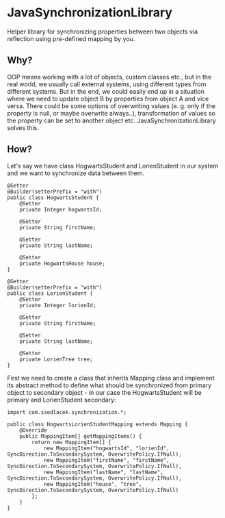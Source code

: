 # JavaSynchronizationLibrary
Helper library for synchronizing properties between two objects via reflection using pre-defined mapping by you.
## Why?
OOP means working with a lot of objects, custom classes etc., but in the real world, we usually call external systems, using different types from different systems. But in the end, we could easily end up in a situation where we need to update object B by properties from object A and vice versa. There could be some options of overwriting values (e. g. only if the property is null, or maybe overwrite always..), transformation of values so the property can be set to another object etc. JavaSynchronizationLibrary solves this.
## How?
Let's say we have class HogwartsStudent and LorienStudent in our system and we want to synchronize data between them. 
```
@Getter
@Builder(setterPrefix = "with")
public class HogwartsStudent {
    @Setter
    private Integer hogwartsId;

    @Setter
    private String firstName;

    @Setter
    private String lastName;

    @Setter
    private HogwartsHouse house;
}
```
```
@Getter
@Builder(setterPrefix = "with")
public class LorienStudent {
    @Setter
    private Integer lorienId;

    @Setter
    private String firstName;

    @Setter
    private String lastName;

    @Setter
    private LorienTree tree;
}
```
First we need to create a class that inherits Mapping class and implement its abstract method to define what should be synchronized from primary object to secondary object - in our case the HogwartsStudent will be primary and LorienStudent secondary:
```
import com.ssedlacek.synchronization.*;

public class HogwartsLorienStudentMapping extends Mapping {
    @Override
    public MappingItem[] getMappingItems() {
        return new MappingItem[] {
            new MappingItem("hogwartsId", "lorienId", SyncDirection.ToSecondarySystem, OverwritePolicy.IfNull),
            new MappingItem("firstName", "firstName", SyncDirection.ToSecondarySystem, OverwritePolicy.IfNull),
            new MappingItem("lastName", "lastName", SyncDirection.ToSecondarySystem, OverwritePolicy.IfNull),
            new MappingItem("house", "tree", SyncDirection.ToSecondarySystem, OverwritePolicy.IfNull)
        };
    }
}
```
